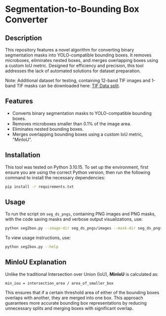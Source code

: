 # Segmentation-to-Bounding Box Converter

## Description

This repository features a novel algorithm for converting binary segmentation masks into YOLO-compatible bounding boxes. It removes microboxes, eliminates nested boxes, and merges overlapping boxes using a custom IoU metric. Designed for efficiency and precision, this tool addresses the lack of automated solutions for dataset preparation.

Note: Additional dataset for testing, containing 12-band TIF images and 1-band TIF masks can be downloaded here: [TIF Data split](https://drive.google.com/drive/folders/17RkzkwMRBFIY10Md_9etoS8AepjQdeza?usp=sharing).

## Features

-   Converts binary segmentation masks to YOLO-compatible bounding boxes.
-   Removes microboxes smaller than 0.1% of the image area.
-   Eliminates nested bounding boxes.
-   Merges overlapping bounding boxes using a custom IoU metric, "MinIoU".

## Installation

This tool was tested on Python 3.10.15. To set up the environment, first ensure you are using the correct Python version, then run the following command to install the necessary dependencies:

```bash
pip install -r requirements.txt
```

## Usage

To run the script on `seg_ds_pngs`, containing PNG images and PNG masks, with the code saving masks and verbose output visualizations, use:

```bash
python seg2box.py --image-dir seg_ds_pngs/images --mask-dir seg_ds_pngs/masks --img-ext png --mask-ext png --output-dir output_pngs --save-mask -v 1
```

To view usage instructions, use:

```bash
python seg2box.py --help
```

## MinIoU Explanation

Unlike the traditional Intersection over Union (IoU), **MinIoU** is calculated as:

```
min_iou = intersection_area / area_of_smaller_box
```

This ensures that if a certain threshold area of either of the bounding boxes overlaps with another, they are merged into one box. This approach guarantees more accurate bounding box representations by reducing unnecessary splits and merging boxes with significant overlap.
